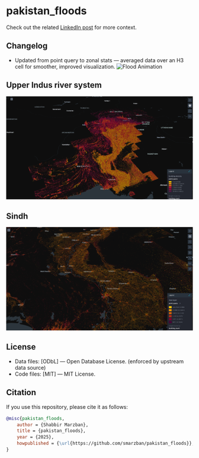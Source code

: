 # pakistan_floods
Check out the related [LinkedIn post](https://www.linkedin.com/posts/smarzban_pakistan-is-in-the-middle-of-its-worst-flooding-activity-7368008542806495236-nCDp) for more context.

## Changelog

- Updated from point query to zonal stats — averaged data over an H3 cell for smoother, improved visualization.
![Flood Animation](output.gif)

## Upper Indus river system
![Flood Visualization](pakistan_floods.png)

## Sindh
![Flood Visualization](sindh.png)

## License
- Data files: [ODbL] — Open Database License. (enforced by upstream data source)
- Code files: [MIT] — MIT License.

## Citation

If you use this repository, please cite it as follows:

```bibtex
@misc{pakistan_floods,
    author = {Shabbir Marzban},
    title = {pakistan_floods},
    year = {2025},
    howpublished = {\url{https://github.com/smarzban/pakistan_floods}},
}
```
